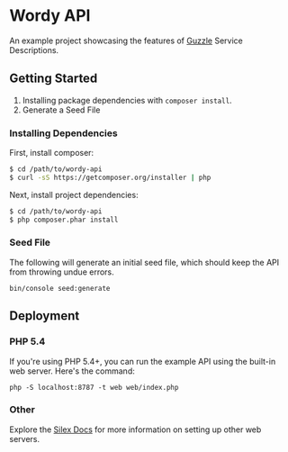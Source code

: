 # Wordy API

An example project showcasing the features of [Guzzle](http://guzzlephp.org) Service Descriptions.

## Getting Started

1. Installing package dependencies with `composer install`.
2. Generate a Seed File

### Installing Dependencies

First, install composer:

```bash
$ cd /path/to/wordy-api
$ curl -sS https://getcomposer.org/installer | php
```

Next, install project dependencies:

```bash
$ cd /path/to/wordy-api
$ php composer.phar install
```

### Seed File

The following will generate an initial seed file, which should keep the API from throwing undue errors.

```
bin/console seed:generate
```

## Deployment

### PHP 5.4

If you're using PHP 5.4+, you can run the example API using the built-in web server. Here's the command:

```
php -S localhost:8787 -t web web/index.php
```

### Other

Explore the [Silex Docs](http://silex.sensiolabs.org/doc/web_servers.html) for more information on setting up other web servers.
